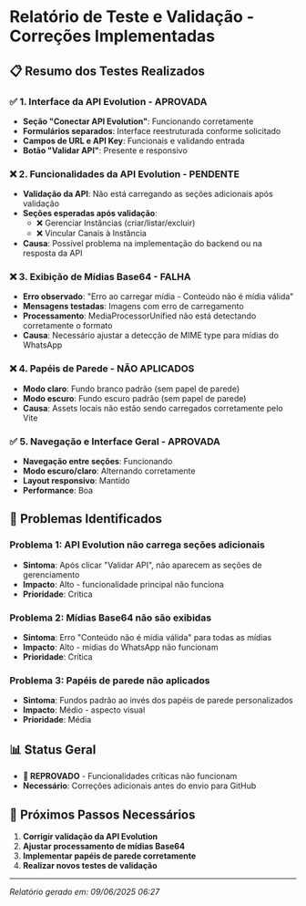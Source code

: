 # Relatório de Teste e Validação - Correções Implementadas

## 📋 **Resumo dos Testes Realizados**

### ✅ **1. Interface da API Evolution - APROVADA**
- **Seção "Conectar API Evolution"**: Funcionando corretamente
- **Formulários separados**: Interface reestruturada conforme solicitado
- **Campos de URL e API Key**: Funcionais e validando entrada
- **Botão "Validar API"**: Presente e responsivo

### ❌ **2. Funcionalidades da API Evolution - PENDENTE**
- **Validação da API**: Não está carregando as seções adicionais após validação
- **Seções esperadas após validação**:
  - ❌ Gerenciar Instâncias (criar/listar/excluir)
  - ❌ Vincular Canais à Instância
- **Causa**: Possível problema na implementação do backend ou na resposta da API

### ❌ **3. Exibição de Mídias Base64 - FALHA**
- **Erro observado**: "Erro ao carregar mídia - Conteúdo não é mídia válida"
- **Mensagens testadas**: Imagens com erro de carregamento
- **Processamento**: MediaProcessorUnified não está detectando corretamente o formato
- **Causa**: Necessário ajustar a detecção de MIME type para mídias do WhatsApp

### ❌ **4. Papéis de Parede - NÃO APLICADOS**
- **Modo claro**: Fundo branco padrão (sem papel de parede)
- **Modo escuro**: Fundo escuro padrão (sem papel de parede)
- **Causa**: Assets locais não estão sendo carregados corretamente pelo Vite

### ✅ **5. Navegação e Interface Geral - APROVADA**
- **Navegação entre seções**: Funcionando
- **Modo escuro/claro**: Alternando corretamente
- **Layout responsivo**: Mantido
- **Performance**: Boa

## 🔧 **Problemas Identificados**

### **Problema 1: API Evolution não carrega seções adicionais**
- **Sintoma**: Após clicar "Validar API", não aparecem as seções de gerenciamento
- **Impacto**: Alto - funcionalidade principal não funciona
- **Prioridade**: Crítica

### **Problema 2: Mídias Base64 não são exibidas**
- **Sintoma**: Erro "Conteúdo não é mídia válida" para todas as mídias
- **Impacto**: Alto - mídias do WhatsApp não funcionam
- **Prioridade**: Crítica

### **Problema 3: Papéis de parede não aplicados**
- **Sintoma**: Fundos padrão ao invés dos papéis de parede personalizados
- **Impacto**: Médio - aspecto visual
- **Prioridade**: Média

## 📊 **Status Geral**
- **🔴 REPROVADO** - Funcionalidades críticas não funcionam
- **Necessário**: Correções adicionais antes do envio para GitHub

## 🎯 **Próximos Passos Necessários**
1. **Corrigir validação da API Evolution**
2. **Ajustar processamento de mídias Base64**
3. **Implementar papéis de parede corretamente**
4. **Realizar novos testes de validação**

---
*Relatório gerado em: 09/06/2025 06:27*

